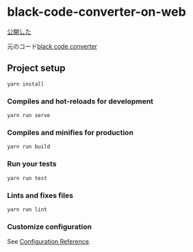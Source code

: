 # black-code-converter-on-web

[公開した](https://s17001.github.io/BlackConverterOnWEB/)

元のコード[black code converter](https://github.com/s17001/black-code-converter)

## Project setup
```
yarn install
```

### Compiles and hot-reloads for development
```
yarn run serve
```

### Compiles and minifies for production
```
yarn run build
```

### Run your tests
```
yarn run test
```

### Lints and fixes files
```
yarn run lint
```

### Customize configuration
See [Configuration Reference](https://cli.vuejs.org/config/).
